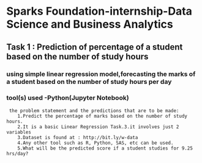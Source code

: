 # Sparks Foundation-internship-Data Science and Business Analytics
## Task 1 : Prediction of percentage of a student based on the number of study hours


### using simple linear regression model,forecasting the marks of a student based on the number of study hours per day
  ### tool(s) used -Python(Jupyter Notebook)
     the problem statement and the predictions that are to be made:
        1.Predict the percentage of marks based on the number of study hours.
        2.It is a basic Linear Regression Task.3.it involves just 2 variables
        3.Dataset is found at : http://bit.ly/w-data
        4.Any other tool such as R, Python, SAS, etc can be used.
        5.What will be the predicted score if a student studies for 9.25 hrs/day?

